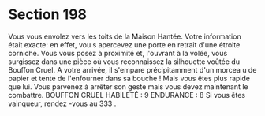 # Section 198

Vous vous envolez vers les toits de la Maison Hantée. Votre information était exacte: en
effet, vou s apercevez une porte en retrait d'une étroite corniche. Vous vous posez à
proximité et, l'ouvrant à la volée, vous surgissez dans une pièce où vous reconnaissez la
silhouette voûtée du Bouffon Cruel. A votre arrivée, il s'empare précipitamment d'un
morcea u de papier et tente de l'enfourner dans sa bouche ! Mais vous êtes plus rapide que
lui. Vous parvenez à arrêter son geste mais vous devez maintenant le combattre.
BOUFFON
CRUEL HABILETÉ : 9 ENDURANCE : 8
Si vous êtes vainqueur, rendez -vous au  333 .